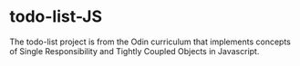 # todo-list-JS
The todo-list project is from the Odin curriculum that implements concepts of Single Responsibility and Tightly Coupled Objects in Javascript.
